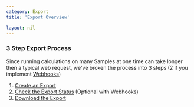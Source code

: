 ```yaml
---
category: Export
title: 'Export Overview'

layout: nil
---
```


### 3 Step Export Process

Since running calculations on many Samples at one time can take longer then a typical web request, we've broken the process into 3 steps (2 if you implement [Webhooks](http://en.wikipedia.org/wiki/Webhook))

1. [Create an Export](#export-create)
2. [Check the Export Status](#export-status) (Optional with Webhooks)
2. [Download the Export](#export-download)

